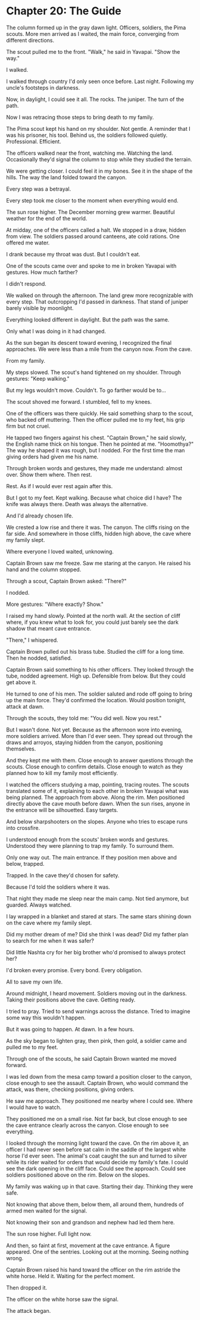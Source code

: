 # Chapter 20: The Guide

The column formed up in the gray dawn light. Officers, soldiers, the Pima scouts. More men arrived as I waited, the main force, converging from different directions.

The scout pulled me to the front. "Walk," he said in Yavapai. "Show the way."

I walked.

I walked through country I'd only seen once before. Last night. Following my uncle's footsteps in darkness.

Now, in daylight, I could see it all. The rocks. The juniper. The turn of the path.

Now I was retracing those steps to bring death to my family.

The Pima scout kept his hand on my shoulder. Not gentle. A reminder that I was his prisoner, his tool. Behind us, the soldiers followed quietly. Professional. Efficient.

The officers walked near the front, watching me. Watching the land. Occasionally they'd signal the column to stop while they studied the terrain.

We were getting closer. I could feel it in my bones. See it in the shape of the hills. The way the land folded toward the canyon.

Every step was a betrayal.

Every step took me closer to the moment when everything would end.

The sun rose higher. The December morning grew warmer. Beautiful weather for the end of the world.

At midday, one of the officers called a halt. We stopped in a draw, hidden from view. The soldiers passed around canteens, ate cold rations. One offered me water.

I drank because my throat was dust. But I couldn't eat.

One of the scouts came over and spoke to me in broken Yavapai with gestures. How much farther?

I didn't respond.

We walked on through the afternoon. The land grew more recognizable with every step. That outcropping I'd passed in darkness. That stand of juniper barely visible by moonlight.

Everything looked different in daylight. But the path was the same.

Only what I was doing in it had changed.

As the sun began its descent toward evening, I recognized the final approaches. We were less than a mile from the canyon now. From the cave.

From my family.

My steps slowed. The scout's hand tightened on my shoulder. Through gestures: "Keep walking."

But my legs wouldn't move. Couldn't. To go farther would be to...

The scout shoved me forward. I stumbled, fell to my knees.

One of the officers was there quickly. He said something sharp to the scout, who backed off muttering. Then the officer pulled me to my feet, his grip firm but not cruel.

He tapped two fingers against his chest. "Captain Brown," he said slowly, the English name thick on his tongue. Then he pointed at me. "Hoomothya?" The way he shaped it was rough, but I nodded. For the first time the man giving orders had given me his name.

Through broken words and gestures, they made me understand: almost over. Show them where. Then rest.

Rest. As if I would ever rest again after this.

But I got to my feet. Kept walking. Because what choice did I have? The knife was always there. Death was always the alternative.

And I'd already chosen life.

We crested a low rise and there it was. The canyon. The cliffs rising on the far side. And somewhere in those cliffs, hidden high above, the cave where my family slept.

Where everyone I loved waited, unknowing.

Captain Brown saw me freeze. Saw me staring at the canyon. He raised his hand and the column stopped.

Through a scout, Captain Brown asked: "There?"

I nodded.

More gestures: "Where exactly? Show."

I raised my hand slowly. Pointed at the north wall. At the section of cliff where, if you knew what to look for, you could just barely see the dark shadow that meant cave entrance.

"There," I whispered.

Captain Brown pulled out his brass tube. Studied the cliff for a long time. Then he nodded, satisfied.

Captain Brown said something to his other officers. They looked through the tube, nodded agreement. High up. Defensible from below. But they could get above it.

He turned to one of his men. The soldier saluted and rode off going to bring up the main force. They'd confirmed the location. Would position tonight, attack at dawn.

Through the scouts, they told me: "You did well. Now you rest."

But I wasn't done. Not yet. Because as the afternoon wore into evening, more soldiers arrived. More than I'd ever seen. They spread out through the draws and arroyos, staying hidden from the canyon, positioning themselves.

And they kept me with them. Close enough to answer questions through the scouts. Close enough to confirm details. Close enough to watch as they planned how to kill my family most efficiently.

I watched the officers studying a map, pointing, tracing routes. The scouts translated some of it, explaining to each other in broken Yavapai what was being planned. The approach from above. Along the rim. Men positioned directly above the cave mouth before dawn. When the sun rises, anyone in the entrance will be silhouetted. Easy targets.

And below sharpshooters on the slopes. Anyone who tries to escape runs into crossfire.

I understood enough from the scouts' broken words and gestures. Understood they were planning to trap my family. To surround them.

Only one way out. The main entrance. If they position men above and below, trapped.

Trapped. In the cave they'd chosen for safety.

Because I'd told the soldiers where it was.

That night they made me sleep near the main camp. Not tied anymore, but guarded. Always watched.

I lay wrapped in a blanket and stared at stars. The same stars shining down on the cave where my family slept.

Did my mother dream of me? Did she think I was dead? Did my father plan to search for me when it was safer?

Did little Nashta cry for her big brother who'd promised to always protect her?

I'd broken every promise. Every bond. Every obligation.

All to save my own life.

Around midnight, I heard movement. Soldiers moving out in the darkness. Taking their positions above the cave. Getting ready.

I tried to pray. Tried to send warnings across the distance. Tried to imagine some way this wouldn't happen.

But it was going to happen. At dawn. In a few hours.

As the sky began to lighten gray, then pink, then gold, a soldier came and pulled me to my feet.

Through one of the scouts, he said Captain Brown wanted me moved forward.

I was led down from the mesa camp toward a position closer to the canyon, close enough to see the assault. Captain Brown, who would command the attack, was there, checking positions, giving orders.

He saw me approach. They positioned me nearby where I could see. Where I would have to watch.

They positioned me on a small rise. Not far back, but close enough to see the cave entrance clearly across the canyon. Close enough to see everything.

I looked through the morning light toward the cave. On the rim above it, an officer I had never seen before sat calm in the saddle of the largest white horse I'd ever seen. The animal's coat caught the sun and turned to silver while its rider waited for orders that would decide my family's fate. I could see the dark opening in the cliff face. Could see the approach. Could see soldiers positioned above on the rim. Below on the slopes.

My family was waking up in that cave. Starting their day. Thinking they were safe.

Not knowing that above them, below them, all around them, hundreds of armed men waited for the signal.

Not knowing their son and grandson and nephew had led them here.

The sun rose higher. Full light now.

And then, so faint at first, movement at the cave entrance. A figure appeared. One of the sentries. Looking out at the morning. Seeing nothing wrong.

Captain Brown raised his hand toward the officer on the rim astride the white horse. Held it. Waiting for the perfect moment.

Then dropped it.

The officer on the white horse saw the signal.

The attack began.
